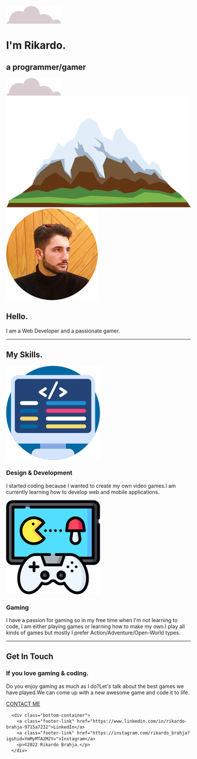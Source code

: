 <!DOCTYPE html>
<html lang="en">
<head>
    <meta charset="UTF-8">
    <title>Rikardo Brahja CV</title>
    <link rel="stylesheet" href="css/styles.css">
    <link rel="icon" href="favicon.ico">
    <link rel="preconnect" href="https://fonts.googleapis.com"><link rel="preconnect" href="https://fonts.gstatic.com" crossorigin><link href="https://fonts.googleapis.com/css2?family=Mogra&family=Pacifico&family=VT323&family=Yatra+One&display=swap" rel="stylesheet">
</head>
<body>
    <div class="top-container">
        <img class="top-cloud" src="images/cloud.png" alt="cloud-img">
        <h1>I'm Rikardo.</h1>
        <h2 class="p1">a <span class="pro">pro</span>grammer/gamer</h2>
        <img class="bottom-cloud" src="images/cloud.png" alt="cloud-img">
        <img class="mountain-img" src="images/mountain.png" alt="mountain-img">
    </div>
    <div class="middle-container">
        <div class="profile">
          <img src="images/Rikardo-Brahja-Profile-Pic.png" alt="Rikardo Brahja Profile">
          <h2>Hello.</h2>
          <p>I am a Web Developer and a passionate gamer.</p>
        </div>
        <hr>
        <div class="skills">
          <h2>My Skills.</h2>
          <div class="skill-row">
            <img class="coding" src="images/coding.png" alt="coding">
            <h3>Design & Development</h3>
            <p>I started coding because I wanted to create my own video games.I am currently learning how to develop web and mobile applications.</p>
          </div>
          <div class="skill-row">
            <img class="game" src="images/game-console.png" alt="gaming-console.png">
            <h3>Gaming</h3>
            <p>I have a passion for gaming so in my free time when I'm not learning to code, I am either playing games or learning how to make my own.I play all kinds of games but mostly I prefer Action/Adventure/Open-World types.</p>
          </div>
        </div>
        <hr>
        <div class="contact-me">
          <h2>Get In Touch</h2>
          <h3>If you love gaming & coding.</h3>
          <p class="h3-text">Do you enjoy gaming as much as I do?Let's talk about the best games we have played.We can come up with a new awesome game and code it to life.</p>
          <a class="btn" href="mailto:brahjarikardo@gmail.com">CONTACT ME</a>
        </div>
      </div>
      
      
      <div class="bottom-container">
        <a class="footer-link" href="https://www.linkedin.com/in/rikardo-brahja-9715a7232">LinkedIn</a>
        <a class="footer-link" href="https://instagram.com/rikardo_brahja?igshid=YmMyMTA2M2Y=">Instagram</a>
        <p>©2022 Rikardo Brahja.</p>
      </div>
      
    
</body>
</html>
